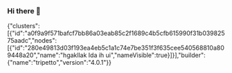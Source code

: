 ### Hi there 👋

<!--
**Suma-xy/Suma-xy** is a ✨ _special_ ✨ repository because its `README.md` (this file) appears on your GitHub profile.

Here are some ideas to get you started:

- 🔭 I’m currently working on ...
- 🌱 I’m currently learning ...
- 👯 I’m looking to collaborate on ...
- 🤔 I’m looking for help with ...
- 💬 Ask me about ...
- 📫 How to reach me: ...
- 😄 Pronouns: ...
- ⚡ Fun fact: ...
-->

{"clusters":[{"id":"a0f9a9f571bafcf7bb86a03eab85c2f1689c4b5cfb615990f31b03982575aadc","nodes":[{"id":"280e49813d03f193ea4eb5c1a1c74e7be351f3f635cee540568810a809448a20","name":"hgakllak Ida ih ui","nameVisible":true}]}],"builder":{"name":"tripetto","version":"4.0.1"}}
